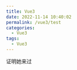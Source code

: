 ```yaml
---
title: Vue3
date: 2022-11-14 10:40:02
permalink: /vue3/test
categories:
  - Vue3
tags:
  - Vue3
---
```


证明她来过
